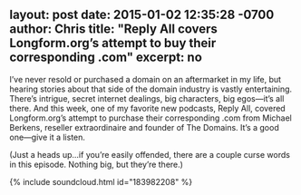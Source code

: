 layout: post
date: 2015-01-02 12:35:28 -0700
author: Chris
title: "Reply All covers Longform.org’s attempt to buy their corresponding .com"
excerpt: no
----

I’ve never resold or purchased a domain on an aftermarket in my life, but hearing stories about that side of the domain industry is vastly entertaining. There’s intrigue, secret internet dealings, big characters, big egos—it’s all there. And this week, one of my favorite new podcasts, Reply All, covered Longform.org’s attempt to purchase their corresponding .com from Michael Berkens, reseller extraordinaire and founder of The Domains. It’s a good one—give it a listen.

(Just a heads up...if you’re easily offended, there are a couple curse words in this episode. Nothing big, but they’re there.)

{% include soundcloud.html id="183982208" %}

